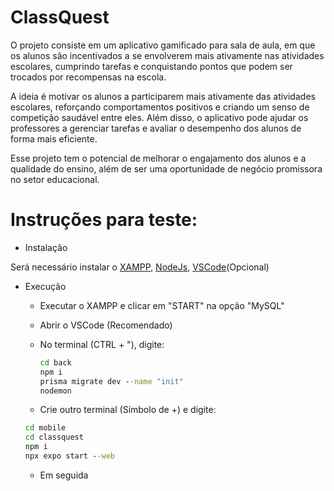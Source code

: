 # ClassQuest 

 O projeto consiste em um aplicativo gamificado para sala de aula, em que os alunos são incentivados a se envolverem mais ativamente nas atividades escolares, cumprindo tarefas e conquistando pontos que podem ser trocados por recompensas na escola.

 A ideia é motivar os alunos a participarem mais ativamente das atividades escolares, reforçando comportamentos positivos e criando um senso de competição saudável entre eles. Além disso, o aplicativo pode ajudar os professores a gerenciar tarefas e avaliar o desempenho dos alunos de forma mais eficiente.

 Esse projeto tem o potencial de melhorar o engajamento dos alunos e a qualidade do ensino, além de ser uma oportunidade de negócio promissora no setor educacional.

# Instruções para teste: 

 
- Instalação

Será necessário instalar o [XAMPP](https://www.apachefriends.org/pt_br/index.html), [NodeJs](https://nodejs.org/en), [VSCode](https://code.visualstudio.com/download)(Opcional)

- Execução
   - Executar o XAMPP e clicar em "START" na opção "MySQL"
   - Abrir o VSCode (Recomendado)
   - No terminal (CTRL + "), digite:
     
     ```cmd
     cd back
     npm i
     prisma migrate dev --name "init"
     nodemon
     ```
    - Crie outro terminal (Símbolo de +) e digite:
      
     ```cmd
     cd mobile
     cd classquest
     npm i
     npx expo start --web
     ```
     - Em seguida

     
